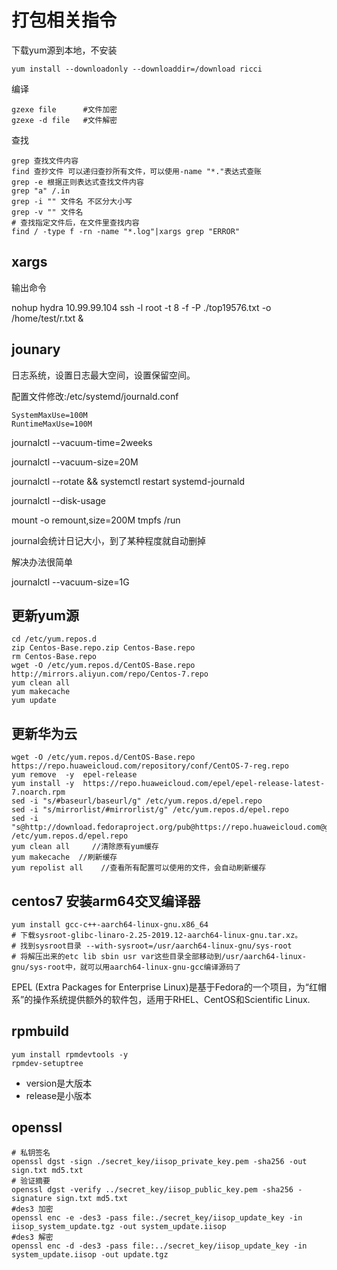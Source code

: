 # 打包相关指令

下载yum源到本地，不安装

```shell
yum install --downloadonly --downloaddir=/download ricci
```

编译

```
gzexe file      #文件加密
gzexe -d file   #文件解密
```

查找

```shell
grep 查找文件内容
find 查抄文件 可以递归查抄所有文件，可以使用-name "*."表达式查账
grep -e 根据正则表达式查找文件内容
grep "a" /.in 
grep -i "" 文件名 不区分大小写
grep -v "" 文件名
# 查找指定文件后，在文件里查找内容
find / -type f -rn -name "*.log"|xargs grep "ERROR"
```

## xargs

输出命令

nohup hydra 10.99.99.104 ssh -l root -t 8  -f -P ./top19576.txt -o /home/test/r.txt &



## jounary

日志系统，设置日志最大空间，设置保留空间。

 配置文件修改:/etc/systemd/journald.conf

  ```
  SystemMaxUse=100M
  RuntimeMaxUse=100M
  ```

  journalctl --vacuum-time=2weeks

  journalctl --vacuum-size=20M

  journalctl --rotate && systemctl restart systemd-journald

  journalctl --disk-usage

  mount -o remount,size=200M tmpfs /run

  journal会统计日记大小，到了某种程度就自动删掉

  解决办法很简单 

  journalctl --vacuum-size=1G

  ## 更新yum源
  ```
  cd /etc/yum.repos.d
  zip Centos-Base.repo.zip Centos-Base.repo
  rm Centos-Base.repo
  wget -O /etc/yum.repos.d/CentOS-Base.repo http://mirrors.aliyun.com/repo/Centos-7.repo
  yum clean all
  yum makecache
  yum update
  ```
 ## 更新华为云
  ```
wget -O /etc/yum.repos.d/CentOS-Base.repo https://repo.huaweicloud.com/repository/conf/CentOS-7-reg.repo
yum remove  -y  epel-release
yum install -y  https://repo.huaweicloud.com/epel/epel-release-latest-7.noarch.rpm
sed -i "s/#baseurl/baseurl/g" /etc/yum.repos.d/epel.repo
sed -i "s/mirrorlist/#mirrorlist/g" /etc/yum.repos.d/epel.repo
sed -i "s@http://download.fedoraproject.org/pub@https://repo.huaweicloud.com@g" /etc/yum.repos.d/epel.repo
yum clean all     //清除原有yum缓存
yum makecache  //刷新缓存
yum repolist all    //查看所有配置可以使用的文件，会自动刷新缓存
  ```
## centos7 安装arm64交叉编译器
```
yum install gcc-c++-aarch64-linux-gnu.x86_64
# 下载sysroot-glibc-linaro-2.25-2019.12-aarch64-linux-gnu.tar.xz。
# 找到sysroot目录 --with-sysroot=/usr/aarch64-linux-gnu/sys-root
# 将解压出来的etc lib sbin usr var这些目录全部移动到/usr/aarch64-linux-gnu/sys-root中，就可以用aarch64-linux-gnu-gcc编译源码了
```
[](https://www.jianshu.com/p/d3576c9f846c)

EPEL (Extra Packages for Enterprise Linux)是基于Fedora的一个项目，为“红帽系”的操作系统提供额外的软件包，适用于RHEL、CentOS和Scientific Linux.

## rpmbuild
```
yum install rpmdevtools -y
rpmdev-setuptree
```
+ version是大版本
+ release是小版本

## openssl
```
# 私钥签名
openssl dgst -sign ./secret_key/iisop_private_key.pem -sha256 -out sign.txt md5.txt
# 验证摘要
openssl dgst -verify ../secret_key/iisop_public_key.pem -sha256 -signature sign.txt md5.txt
#des3 加密
openssl enc -e -des3 -pass file:./secret_key/iisop_update_key -in iisop_system_update.tgz -out system_update.iisop
#des3 解密
openssl enc -d -des3 -pass file:../secret_key/iisop_update_key -in system_update.iisop -out update.tgz
```
